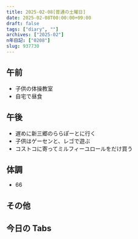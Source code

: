 ```yaml
---
title: 2025-02-08[普通の土曜日]
date: 2025-02-08T00:00:00+09:00
draft: false
tags: ["diary", ""]
archives: ["2025-02"]
n年日記: ["0208"]
slug: 937730
---
```


## 午前

- 子供の体操教室
- 自宅で昼食

## 午後

- 遅めに新三郷のららぽーとに行く
- 子供はゲーセンと、レゴで遊ぶ
- コストコに寄ってミルフィーユロールをだけ買う

## 体調

- 66

## その他

## 今日の Tabs
